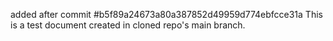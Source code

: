 added after commit #b5f89a24673a80a387852d49959d774ebfcce31a
This is a test document created in cloned repo's main branch.
